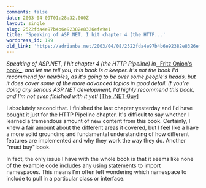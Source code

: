 ```yaml
---
comments: false
date: 2003-04-09T01:28:32.000Z
layout: single
slug: 2522fda4e97b4b6e92382e8326efe9e1
title: 'Speaking of ASP.NET, I hit chapter 4 (the HTTP...'
wordpress_id: 199
old_link: 'https://adrianba.net/2003/04/08/2522fda4e97b4b6e92382e8326efe9e1/'
---
```

_Speaking of ASP.NET, I hit chapter 4 (the HTTP Pipeline)
in_[_
Fritz Onion's book_](http://www.amazon.com/exec/obidos/tg/detail/-/0201760401)_, and let me tell you, this book is
a keeper. It's not the book I'd recommend for newbies, as it's
going to be over some people's heads, but it does cover some of the
more advanced topics in good detail. If you're doing any serious
ASP.NET development, I'd highly recommend this book, and I'm not
even finished with it yet!_
[[The .NET
Guy](http://dotnetguy.techieswithcats.com/)]

I absolutely second that. I finished the last chapter yesterday
and I'd have bought it just for the HTTP Pipeline chapter. It's
difficult to say whether I learned a tremendous amount of new
content from this book. Certainly, I knew a fair
amount about the different areas it covered, but I feel like a
have a more solid grounding and fundamental understanding of how
different features are implemented and why they work the way they
do. Another "must buy" book.

In fact, the only issue I have with the whole book is that it
seems like none of the example code includes any using statements
to import namespaces. This means I'm often left wondering
which namespace to include to pull in a particular class or
interface.
